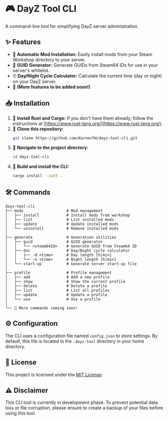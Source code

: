 # 🎮 DayZ Tool CLI

A command-line tool for simplifying DayZ server administration.

## ✨ Features

* 🔄 **Automatic Mod Installation:** Easily install mods from your Steam Workshop directory to your server.
* 🔑 **GUID Generator:** Generate GUIDs from Steam64 IDs for use in your server's whitelist.
* ⏰ **Day/Night Cycle Calculator:** Calculate the current time (day or night) on your DayZ server.
* 🚀 **(More features to be added soon!)**

## 📥 Installation

1. 🦀 **Install Rust and Cargo:** If you don't have them already, follow the instructions at [https://www.rust-lang.org/](https://www.rust-lang.org/).
2. 📂 **Clone this repository:**
   ```bash
   git clone https://github.com/KarnesTH/dayz-tool-cli.git
   ```
3. 📁 **Navigate to the project directory:**
   ```bash
   cd dayz-tool-cli
   ```
4. 🔨 **Build and install the CLI:**
   ```bash
   cargo install --path .
   ```

## 🛠️ Commands

```plaintext
dayz-tool-cli
├── mods                   # Mod management
│   ├── install            # Install mods from workshop
│   ├── list               # List installed mods
│   ├── update             # Update installed mods
│   └── uninstall          # Remove installed mods
│
├── generate               # Generation utilities
│   ├── guid               # GUID generator
│   │   └── <steam64Id>    # Generate GUID from Steam64 ID
│   ├── dnc                # Day/Night cycle calculator
│   │   ├── -d <time>      # Day length [h|min]
│   │   └── -n <time>      # Night length [h|min]
│   └── start-up           # Generate server start-up file
│
├── profile                # Profile management
│   ├── add                # Add a new profile
│   ├── show               # Show the current profile
│   ├── delete             # Delete a profile
│   ├── list               # List all profiles
│   ├── update             # Update a profile
│   └── use                # Use a profile
│
└── 🚀 More commands coming soon!
```

## ⚙️ Configuration

The CLI uses a configuration file named `config.json` to store settings. By default, this file is located in the `.dayz-tool` directory in your home directory.

## 📜 License

This project is licensed under the [MIT License](LICENSE).

## ⚠️ Disclaimer

This CLI tool is currently in development phase. To prevent potential data loss or file corruption, please ensure to create a backup of your files before using this tool.
